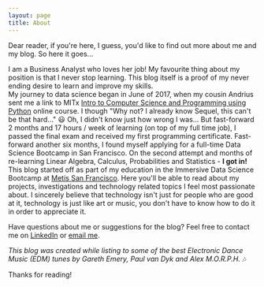 ```yaml
---
layout: page
title: About
---
```


<p class="message">
  Dear reader, if you're here, I guess, you'd like to find out more about me and my blog. 
So here it goes...  
</p>

I am a Business Analyst who loves her job! My favourite thing about my position is that I never stop learning. This blog itself is a proof of my never ending desire to learn and improve my skills.  
My journey to data science began in June of 2017, when my cousin Andrius sent me a link to MITx [Intro to Computer Science and Programming using Python](https://www.edx.org/course/introduction-computer-science-mitx-6-00-1x-11) online course. I though "Why not? I already know Sequel, this can't be that hard..." :smiley: Oh, I didn't know just how wrong I was... 
But fast-forward 2 months and 17 hours / week of learning (on top of my full time job), I passed the final exam and received my first programming certificate. 
Fast-forward another six months, I found myself applying for a full-time Data Science Bootcamp in San Francisco.  On the second attempt and months of re-learning Linear Algebra, Calculus, Probabilities and Statistics - **I got in!**  
 This blog started off as part of my education in the Immersive Data Science Bootcamp at [Metis San Francisco](https://www.thisismetis.com/). Here you'll be able to read about my projects, investigations and technology related topics I feel most passionate about.
I sincerely believe that technology isn't just for people who are good at it, technology is just like art or music, you don't have to know how to do it in order to appreciate it.

Have questions about me or suggestions for the blog? Feel free to contact me on [LinkedIn](https://www.linkedin.com/in/auste-mastaviciute-59a58a54/) or [email me](auste.m@gmail.com).

*This blog was created while listing to some of the best Electronic Dance Music (EDM) tunes by Gareth Emery, Paul van Dyk and Alex M.O.R.P.H.* :notes: 

Thanks for reading!
